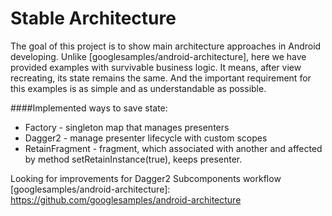 # Stable Architecture

The goal of this project is to show main architecture approaches in Android developing. 
Unlike [googlesamples/android-architecture], here we have provided examples with survivable business logic. It means, after view recreating, its state remains the same. 
And the important requirement for this examples is as simple and as understandable as possible.

####Implemented ways to save state:
  - Factory - singleton map that manages presenters
  - Dagger2 - manage presenter lifecycle with custom scopes
  - RetainFragment - fragment, which associated with another and affected by method setRetainInstance(true), keeps presenter.

Looking for improvements for Dagger2 Subcomponents workflow
[googlesamples/android-architecture]: <https://github.com/googlesamples/android-architecture>
